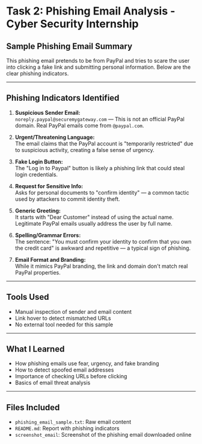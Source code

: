 #  Task 2: Phishing Email Analysis - Cyber Security Internship

##  Sample Phishing Email Summary

This phishing email pretends to be from PayPal and tries to scare the user into clicking a fake link and submitting personal information. Below are the clear phishing indicators.

---

##  Phishing Indicators Identified

1. **Suspicious Sender Email:**  
   `noreply.paypal@securemygateway.com` — This is not an official PayPal domain. Real PayPal emails come from `@paypal.com`.

2. **Urgent/Threatening Language:**  
   The email claims that the PayPal account is "temporarily restricted" due to suspicious activity, creating a false sense of urgency.

3. **Fake Login Button:**  
   The "Log in to Paypal" button is likely a phishing link that could steal login credentials.

4. **Request for Sensitive Info:**  
   Asks for personal documents to "confirm identity" — a common tactic used by attackers to commit identity theft.

5. **Generic Greeting:**  
   It starts with "Dear Customer" instead of using the actual name. Legitimate PayPal emails usually address the user by full name.

6. **Spelling/Grammar Errors:**  
   The sentence: "You must confirm your identity to confirm that you own the credit card" is awkward and repetitive — a typical sign of phishing.

7. **Email Format and Branding:**  
   While it mimics PayPal branding, the link and domain don't match real PayPal properties.

---

##  Tools Used

- Manual inspection of sender and email content
- Link hover to detect mismatched URLs
- No external tool needed for this sample

---

##  What I Learned

- How phishing emails use fear, urgency, and fake branding
- How to detect spoofed email addresses
- Importance of checking URLs before clicking
- Basics of email threat analysis

---

##  Files Included

- `phishing_email_sample.txt`: Raw email content
- `README.md`: Report with phishing indicators
- `screenshot_email`: Screenshot of the phishing email downloaded online
